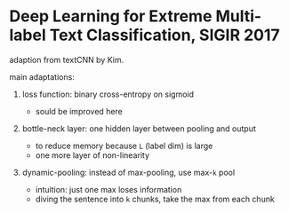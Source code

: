 # Deep Learning for Extreme Multi-label Text Classification, SIGIR 2017

adaption from textCNN by Kim. 

main adaptations:

1. loss function: binary cross-entropy on sigmoid
   - sould be improved here

2. bottle-neck layer: one hidden layer between pooling and output
   - to reduce memory because `L` (label dim) is large
   - one more layer of non-linearity

3. dynamic-pooling: instead of max-pooling, use max-`k` pool
   - intuition: just one max loses information
   - diving the sentence into `k` chunks, take the max from each chunk


